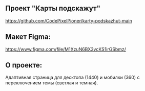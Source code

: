 ## Проект "Карты подскажут"
https://github.com/CodePixelPioner/karty-podskazhut-main
## Макет Figma:
https://www.figma.com/file/M1XzuN6BX3vcKS1irGSbmz/
## О проекте:
Адаптивная страница для десктопа (1440) и мобилки (360) с переключением темы (светлая и темная).